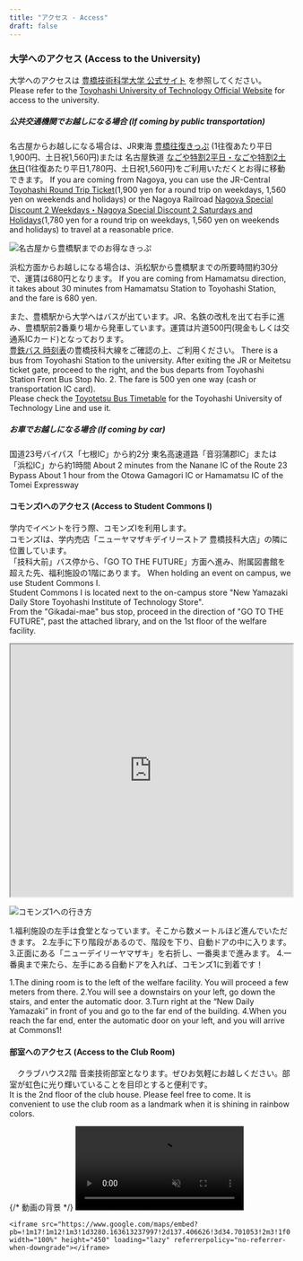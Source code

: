 ```yaml
---
title: "アクセス - Access"
draft: false
---
```

### 大学へのアクセス (Access to the University)
大学へのアクセスは [豊橋技術科学大学 公式サイト](https://www.tut.ac.jp/about/overview/access.html) を参照してください。  
Please refer to the [Toyohashi University of Technology Official Website](https://www.tut.ac.jp/about/overview/access.html) for access to the university.


##### 公共交通機関でお越しになる場合 (If coming by public transportation)

名古屋からお越しになる場合は、JR東海 [豊橋往復きっぷ](https://railway.jr-central.co.jp/tickets/toyohashi-round/)
(1往復あたり平日1,900円、土日祝1,560円)または 名古屋鉄道 [なごや特割2平日・なごや特割2土休日](https://www.meitetsu.co.jp/plan/discount/1268869_8040.html)(1往復あたり平日1,780円、土日祝1,560円)をご利用いただくとお得に移動できます。
If you are coming from Nagoya, you can use the JR-Central [Toyohashi Round Trip Ticket](https://railway.jr-central.co.jp/tickets/toyohashi-round/)(1,900 yen for a round trip on weekdays, 1,560 yen on weekends and holidays) 
 or the Nagoya Railroad [Nagoya Special Discount 2 Weekdays・Nagoya Special Discount 2 Saturdays and Holidays](https://www.meitetsu.co.jp/plan/discount/1268869_8040.html)(1,780 yen for a round trip on weekdays, 1,560 yen on weekends and holidays) to travel at a reasonable price.

![名古屋から豊橋駅までのお得なきっぷ](/images/access/NagoyaToToyohashi.png)

浜松方面からお越しになる場合は、浜松駅から豊橋駅までの所要時間約30分で、運賃は680円となります。
If you are coming from Hamamatsu direction, it takes about 30 minutes from Hamamatsu Station to Toyohashi Station, and the fare is 680 yen.

また、豊橋駅から大学へはバスが出ています。JR、名鉄の改札を出て右手に進み、豊橋駅前2番乗り場から発車しています。運賃は片道500円(現金もしくは交通系ICカード)となっております。  
[豊鉄バス 時刻表](https://www.toyotetsu.jp/rosen/timetable.html)の豊橋技科大線をご確認の上、ご利用ください。 
There is a bus from Toyohashi Station to the university. After exiting the JR or Meitetsu ticket gate, proceed to the right, and the bus departs from Toyohashi Station Front Bus Stop No. 2. The fare is 500 yen one way (cash or transportation IC card).  
Please check the [Toyotetsu Bus Timetable](https://www.toyotetsu.jp/rosen/timetable.html) for the Toyohashi University of Technology Line and use it.


 ##### お車でお越しになる場合 (If coming by car)
国道23号バイパス「七根IC」から約2分
東名高速道路「音羽蒲郡IC」または「浜松IC」から約1時間
About 2 minutes from the Nanane IC of the Route 23 Bypass 
About 1 hour from the Otowa Gamagori IC or Hamamatsu IC of the Tomei Expressway


#### コモンズⅠへのアクセス (Access to Student Commons Ⅰ)
学内でイベントを行う際、コモンズⅠを利用します。  
コモンズⅠは、学内売店「ニューヤマザキデイリーストア 豊橋技科大店」の隣に位置しています。  
「技科大前」バス停から、「GO TO THE FUTURE」方面へ進み、附属図書館を超えた先、福利施設の1階にあります。
When holding an event on campus, we use Student Commons Ⅰ.  
Student Commons Ⅰ is located next to the on-campus store "New Yamazaki Daily Store Toyohashi Institute of Technology Store".  
From the "Gikadai-mae" bus stop, proceed in the direction of "GO TO THE FUTURE", past the attached library, and on the 1st floor of the welfare facility.  

<dl>
<iframe src="https://www.google.com/maps/embed?pb=!1m18!1m12!1m3!1d205.0109729953307!2d137.40903233412234!3d34.70075144100054!2m3!1f0!2f0!3f0!3m2!1i1024!2i768!4f13.1!3m3!1m2!1s0x6004d47d93aee9a3%3A0x242ff489f3ec5ac5!2z44OL44Ol44O844Ok44Oe44K244Kt44OH44Kk44Oq44O844K544OI44KiIOixiuapi-aKgOenkeWkp-W6lw!5e0!3m2!1sja!2sjp!4v1720352219393!5m2!1sja!2sjp" width="100%" height="450" allowfullscreen="" loading="lazy" referrerpolicy="no-referrer-when-downgrade"></iframe>
</dl>

![コモンズ1への行き方](/images/access/TheWayToCommons1.jpg)

1.福利施設の左手は食堂となっています。そこから数メートルほど進んでいただきます。
2.左手に下り階段があるので、階段を下り、自動ドアの中に入ります。
3.正面にある「ニューデイリーヤマザキ」を右折し、一番奥まで進みます。
4.一番奥まで来たら、左手にある自動ドアを入れば、コモンズ1に到着です！

1.The dining room is to the left of the welfare facility. You will proceed a few meters from there.
2.You will see a downstairs on your left, go down the stairs, and enter the automatic door.
3.Turn right at the “New Daily Yamazaki” in front of you and go to the far end of the building. 
4.When you reach the far end, enter the automatic door on your left, and you will arrive at Commons1!


#### 部室へのアクセス (Access to the Club Room)
　クラブハウス2階 音楽技術部室となります。ぜひお気軽にお越しください。部室が虹色に光り輝いていることを目印とすると便利です。  
It is the 2nd floor of the club house. Please feel free to come. It is convenient to use the club room as a landmark when it is shining in rainbow colors.
<dl>
    <section className="relative h-[60vh] w-full overflow-hidden">
        {/* 動画の背景 */}
        <video className="absolute inset-0 w-full h-full object-contain" autoPlay loop muted playsInline>
            <source src="/videos/PathtoBushitsu.webm" type="video/webm" />
            <source src="/videos/PathtoBushitsu.mp4" type="video/mp4" />
            <p>お使いのブラウザは動画タグをサポートしていません。</p>
        </video>
    </section>

    <iframe src="https://www.google.com/maps/embed?pb=!1m17!1m12!1m3!1d3280.163613237997!2d137.406626!3d34.701053!2m3!1f0!2f0!3f0!3m2!1i1024!2i768!4f13.1!3m2!1m1!2zMzTCsDQyJzAzLjgiTiAxMzfCsDI0JzIzLjkiRQ!5e0!3m2!1sja!2sjp!4v1678476006193!5m2!1sja!2sjp" width="100%" height="450" loading="lazy" referrerpolicy="no-referrer-when-downgrade"></iframe>
</dl>